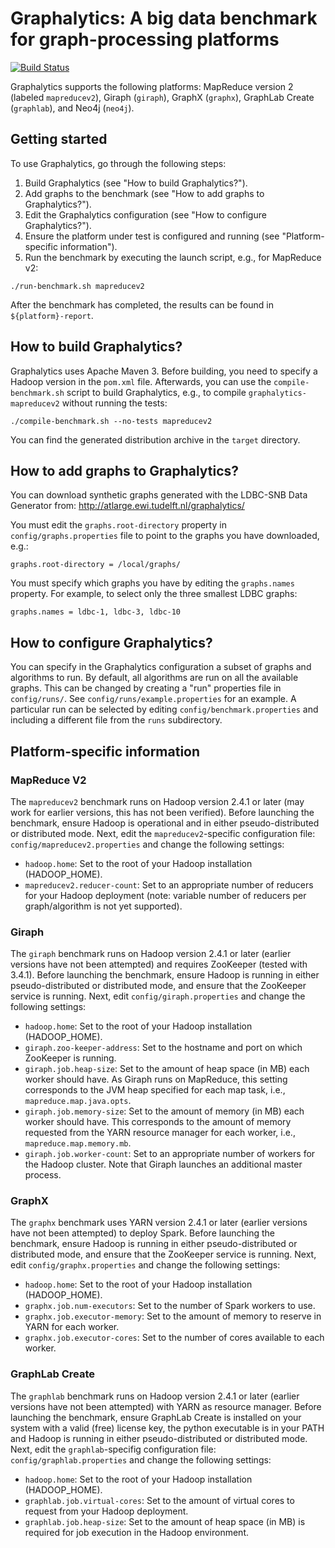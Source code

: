 # Graphalytics: A big data benchmark for graph-processing platforms

[![Build Status](http://jenkins.tribler.org/buildStatus/icon?job=Graphalytics_master_tester)](http://jenkins.tribler.org/job/Graphalytics_master_tester/)

Graphalytics supports the following platforms: MapReduce version 2 (labeled `mapreducev2`), Giraph (`giraph`), GraphX (`graphx`), GraphLab Create (`graphlab`), and Neo4j (`neo4j`). 


## Getting started

To use Graphalytics, go through the following steps:

 1. Build Graphalytics (see "How to build Graphalytics?").
 2. Add graphs to the benchmark (see "How to add graphs to Graphalytics?").
 3. Edit the Graphalytics configuration (see "How to configure Graphalytics?").
 4. Ensure the platform under test is configured and running (see "Platform-specific information").
 5. Run the benchmark by executing the launch script, e.g., for MapReduce v2:

```
./run-benchmark.sh mapreducev2
```

After the benchmark has completed, the results can be found in `${platform}-report`.


## How to build Graphalytics?

Graphalytics uses Apache Maven 3. Before building, you need to specify a Hadoop version in the `pom.xml` file. Afterwards, you can use the `compile-benchmark.sh` script to build Graphalytics, e.g., to compile `graphalytics-mapreducev2` without running the tests:

```
./compile-benchmark.sh --no-tests mapreducev2
```

You can find the generated distribution archive in the `target` directory.


## How to add graphs to Graphalytics?

You can download synthetic graphs generated with the LDBC-SNB Data Generator from:
http://atlarge.ewi.tudelft.nl/graphalytics/

You must edit the `graphs.root-directory` property in `config/graphs.properties` file to point to the graphs you have downloaded, e.g.:

```
graphs.root-directory = /local/graphs/
```

You must specify which graphs you have by editing the `graphs.names` property. For example, to select only the three smallest LDBC graphs:

```
graphs.names = ldbc-1, ldbc-3, ldbc-10
```


## How to configure Graphalytics?

You can specify in the Graphalytics configuration a subset of graphs and algorithms to run. By default, all algorithms are run on all the available graphs. This can be changed by creating a "run" properties file in `config/runs/`. See `config/runs/example.properties` for an example. A particular run can be selected by editing `config/benchmark.properties` and including a different file from the `runs` subdirectory.


## Platform-specific information


### MapReduce V2

The `mapreducev2` benchmark runs on Hadoop version 2.4.1 or later (may work for earlier versions, this has not been verified). Before launching the benchmark, ensure Hadoop is operational and in either pseudo-distributed or distributed mode. Next, edit the `mapreducev2`-specific configuration file: `config/mapreducev2.properties` and change the following settings:

 - `hadoop.home`: Set to the root of your Hadoop installation (HADOOP_HOME).
 - `mapreducev2.reducer-count`: Set to an appropriate number of reducers for your Hadoop deployment (note: variable number of reducers per graph/algorithm is not yet supported).


### Giraph

The `giraph` benchmark runs on Hadoop version 2.4.1 or later (earlier versions have not been attempted) and requires ZooKeeper (tested with 3.4.1). Before launching the benchmark, ensure Hadoop is running in either pseudo-distributed or distributed mode, and ensure that the ZooKeeper service is running. Next, edit `config/giraph.properties` and change the following settings:

 - `hadoop.home`: Set to the root of your Hadoop installation (HADOOP_HOME).
 - `giraph.zoo-keeper-address`: Set to the hostname and port on which ZooKeeper is running.
 - `giraph.job.heap-size`: Set to the amount of heap space (in MB) each worker should have. As Giraph runs on MapReduce, this setting corresponds to the JVM heap specified for each map task, i.e., `mapreduce.map.java.opts`.
 - `giraph.job.memory-size`: Set to the amount of memory (in MB) each worker should have. This corresponds to the amount of memory requested from the YARN resource manager for each worker, i.e., `mapreduce.map.memory.mb`.
 - `giraph.job.worker-count`: Set to an appropriate number of workers for the Hadoop cluster. Note that Giraph launches an additional master process.


### GraphX

The `graphx` benchmark uses YARN version 2.4.1 or later (earlier versions have not been attempted) to deploy Spark. Before launching the benchmark, ensure Hadoop is running in either pseudo-distributed or distributed mode, and ensure that the ZooKeeper service is running. Next, edit `config/graphx.properties` and change the following settings:

 - `hadoop.home`: Set to the root of your Hadoop installation (HADOOP_HOME).
 - `graphx.job.num-executors`: Set to the number of Spark workers to use.
 - `graphx.job.executor-memory`: Set to the amount of memory to reserve in YARN for each worker.
 - `graphx.job.executor-cores`: Set to the number of cores available to each worker.


### GraphLab Create

The `graphlab` benchmark runs on Hadoop version 2.4.1 or later (earlier versions have not been attempted) with YARN as resource manager. Before launching the benchmark, ensure GraphLab Create is installed on your system with a valid (free) license key, the python executable is in your PATH and Hadoop is running in either pseudo-distributed or distributed mode. Next, edit the `graphlab`-specifig configuration file: `config/graphlab.properties` and change the following settings:

- `hadoop.home`: Set to the root of your Hadoop installation (HADOOP_HOME).
- `graphlab.job.virtual-cores`: Set to the amount of virtual cores to request from your Hadoop deployment.
- `graphlab.job.heap-size`: Set to the amount of heap space (in MB) is required for job execution in the Hadoop environment.

